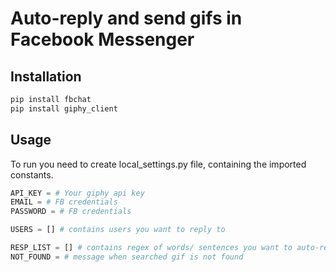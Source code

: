 # Auto-reply and send gifs in Facebook Messenger


## Installation

```bash
pip install fbchat
pip install giphy_client
```
## Usage
To run you need to create local_settings.py file, containing the imported constants.

```python
API_KEY = # Your giphy api key
EMAIL = # FB credentials
PASSWORD = # FB credentials

USERS = [] # contains users you want to reply to

RESP_LIST = [] # contains regex of words/ sentences you want to auto-reply to
NOT_FOUND = # message when searched gif is not found

```
